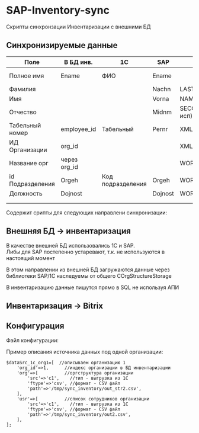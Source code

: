 # SAP-Inventory-sync
Скрипты синхронзации Инвентаризации с внешними БД

## Синхронизируемые данные
| Поле             	| В БД инв.    	| 1С                	| SAP     	| Bitrix               	| AD                    	|
|------------------	|--------------	|-------------------	|---------	|----------------------	|-----------------------	|
| Полное имя       	| Ename        	| ФИО               	| Ename   	|                      	| cn, name, displayName 	|
| Фамилия          	|              	|                   	| Nachn   	| LAST_NAME            	| sn                    	|
| Имя              	|              	|                   	| Vorna   	| NAME                 	| givenName             	|
| Отчество         	|              	|                   	| Midnm   	| SECOND_NAME  (не исп) 	|                       	|
| Табельный номер  	| employee_id  	| Табельный         	| Pernr   	| XML_ID (2nd token)   	| EmplyeeNumber         	|
| ИД Организации   	| org_id       	|                   	|         	| XML_ID (1st token)   	| EmployeeID            	|
| Название орг     	| через org_id 	|                   	|         	| WORK_COMPANY         	| company               	|
| id Подразделения 	| Orgeh        	| Код подразделения 	| Orgeh   	| WORK_DEPARTMENT      	| department            	|
| Должность        	| Dojnost      	|                   	| Dojnost 	| WORK_POSITION        	| title                 	|
|                  	|              	|                   	|         	|                      	|                       	|
|                  	|              	|                   	|         	|                      	|                       	|

Содержит срипты для следующих направлени синхронизации:
## Внешняя БД -> инвентаризация  
В качестве внешней БД использовались 1С и SAP.  
Либы для SAP постепенно устаревают, т.к. не используются в настоящий момент  

В этом направлении из внешней БД загружаются данные через библиотеки SAP/1C наследуемы от общего COrgStructureStorage  

В инвентаризацию данные пишутся прямо в SQL не используя АПИ

## Инвентаризация -> Bitrix

## Конфигурация
Файл конфигурации:  

Пример описания источника данных под одной организации:  
```
$dataSrc_1c_org1=[  //описываем организацию 1
	'org_id'=>1,      //индекс организации в БД инвентаризации
	'org'=>[          //оргструктура организации
		'src'=>'c1',    //тип - выгрузка из 1C 
		'ftype'=>'csv', //формат - CSV файл
		'path'=>'/tmp/sync_inventory/out_str2.csv',
	],
	'usr'=>[          //список сотрудников организации
		'src'=>'c1',    //тип - выгрузка из 1С
		'ftype'=>'csv', //формат - CSV файл
		'path'=>'/tmp/sync_inventory/out2.csv',
	],
];
```
